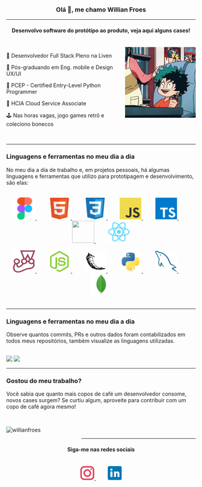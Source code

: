 <h3 align='center'><b>Olá 👋, me chamo Willian Froes</b></h3>
<hr />

<div>
    <h4 align='center'><b>Desenvolvo software do protótipo ao produto, veja aqui alguns cases!</b></h4>
    <br />
    <img align='right' width='188px' height='188px' src='src/img/profile.gif' />
    <div align="left">
        <p>🔭 Desenvolvedor Full Stack Pleno na Liven</p>
        <p>📕 Pós-graduando em Eng. mobile e Design UX/UI</p>
        <p>🏅 PCEP - Certified Entry-Level Python Programmer</p>
        <p>🏅 HCIA Cloud Service Associate</p>
        <p>🕹️ Nas horas vagas, jogo games retrô e coleciono bonecos</p>
    </div>
</div>
<br />
<hr />
<div>
    <h3><b>Linguagens e ferramentas no meu dia a dia</b></h3>
    <p>No meu dia a dia de trabalho e, em projetos pessoais, há algumas linguagens e ferramentas que utilizo para prototipagem e desenvolvimento, são elas:</p>
    <br />
    <div align='center'>
        <a href='https://www.figma.com/'>
            <img height='59px' width='59px' src="https://raw.githubusercontent.com/devicons/devicon/master/icons/figma/figma-original.svg" />
        </a>
        &nbsp;
        &nbsp;
        &nbsp;
        &nbsp;
        <a href='https://developer.mozilla.org/en-US/docs/Web/HTML'>
            <img height='59px' width='59px' src="https://raw.githubusercontent.com/devicons/devicon/master/icons/html5/html5-original.svg" />
        </a>
        &nbsp;
        &nbsp;
        &nbsp;
        &nbsp;
        <a href='https://developer.mozilla.org/pt-BR/docs/Web/CSS'>
            <img height='59px' width='59px' src="https://raw.githubusercontent.com/devicons/devicon/master/icons/css3/css3-original.svg" />
        </a>
        &nbsp;
        &nbsp;
        &nbsp;
        &nbsp;
        <a href='https://developer.mozilla.org/pt-BR/docs/Web/JavaScript'>
            <img height='59px' width='59px' src="https://raw.githubusercontent.com/devicons/devicon/master/icons/javascript/javascript-original.svg" />
        </a>
        &nbsp;
        &nbsp;
        &nbsp;
        &nbsp;
        <a href='https://www.typescriptlang.org/'>
            <img height='59px' width='59px' src="https://raw.githubusercontent.com/devicons/devicon/master/icons/typescript/typescript-original.svg" />
        </a>
        &nbsp;
        &nbsp;
        &nbsp;
        &nbsp;
        <a href='https://reactnative.dev/'>
            <img height='59px' width='59px' src="https://seeklogo.com/images/R/react-native-logo-221C671C70-seeklogo.com.png" />
        </a>
        &nbsp;
        &nbsp;
        &nbsp;
        &nbsp;
        <a href='https://reactjs.org/'>
            <img height='59px' width='59px' src="https://raw.githubusercontent.com/devicons/devicon/master/icons/react/react-original.svg" />
        </a>
    </div>
    <br />
    <div align='center'>
        <a href='https://jestjs.io/'>
            <img height='59px' width='59px' src="https://raw.githubusercontent.com/devicons/devicon/master/icons/jest/jest-plain.svg" />
        </a>
        &nbsp;
        &nbsp;
        &nbsp;
        &nbsp;
        <a href='https://nodejs.org/'>
            <img height='59px' width='59px' src="https://raw.githubusercontent.com/devicons/devicon/master/icons/nodejs/nodejs-original.svg" />
        </a>
        &nbsp;
        &nbsp;
        &nbsp;
        &nbsp;
        <a href='https://flask.palletsprojects.com/en/2.2.x/'>
            <img height='59px' width='59px' src="https://raw.githubusercontent.com/devicons/devicon/master/icons/flask/flask-original.svg" />
        </a>
        &nbsp;
        &nbsp;
        &nbsp;
        &nbsp;
        <a href='https://www.python.org/'>
            <img height='59px' width='59px' src="https://raw.githubusercontent.com/devicons/devicon/master/icons/python/python-original.svg" />
        </a>
        &nbsp;
        &nbsp;
        &nbsp;
        &nbsp;
        <a href='https://www.mysql.com/'>
            <img height='59px' width='59px' src="https://raw.githubusercontent.com/devicons/devicon/master/icons/mysql/mysql-original.svg" />
        </a>
        &nbsp;
        &nbsp;
        &nbsp;
        &nbsp;
        <a href='https://www.mongodb.com/'>
            <img height='59px' width='59px' src="https://raw.githubusercontent.com/devicons/devicon/master/icons/mongodb/mongodb-original.svg" />
        </a>
    </div>
    <br />
</div>
<hr />
<div>
    <h3><b>Linguagens e ferramentas no meu dia a dia</b></h3>
    <p>Observe quantos commits, PRs e outros dados foram contabilizados em todos meus repositórios, também visualize as linguagens utilizadas.</p>
    <br />
    <div>
        <img width='60%' src="https://github-readme-stats.vercel.app/api?username=willian-froes&show_icons=true&count_private=true&hide_border=false&locale=pt-br&border_color=6F6E76&title_color=B63339&icon_color=B63339&text_color=c9d1d9&bg_color=00000000" /> 
        <img align='top' width='38%' src="https://github-readme-stats.vercel.app/api/top-langs/?username=willian-froes&layout=compact&hide_border=false&locale=pt-br&border_color=6F6E76&title_color=B63339&text_color=B63339&bg_color=00000000" />
    </div>
</div>
<hr />
<div>
    <h3><b>Gostou do meu trabalho?</b></h3>
    <p>Você sabia que quanto mais copos de café um desenvolvedor consome, novos cases surgem? Se curtiu algum, aproveite para contribuir com um copo de café agora mesmo!</p>
    <br />
    <p><a href="https://www.buymeacoffee.com/willianfroes"> <img align="left" src="https://cdn.buymeacoffee.com/buttons/v2/default-yellow.png" height="48" width="200" alt="willianfroes" /></a></p>
    <br />
</div>
<hr />
<div>
    <h4 align='center'><b>Siga-me nas redes sociais</b></h4>
    <br />
    <div align='center'>
        <a href="https://www.instagram.com/willian.froes/">
            <img height='37px' width='37px' src="src/img/instagram_icon.png" />
        </a>
        &nbsp;
        &nbsp;
        &nbsp;
        &nbsp;
        <a href="https://www.linkedin.com/in/willian-froes/">
            <img height='37px' width='37px' src="src/img/linkedin_icon.png" />
        </a>
    </div>
</div>